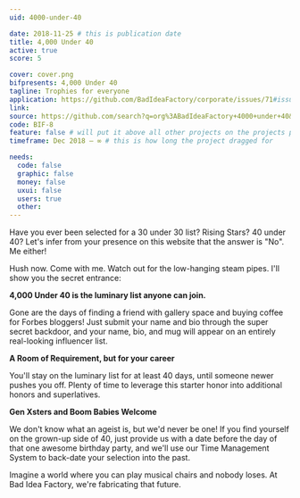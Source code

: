 ```yaml
---
uid: 4000-under-40

date: 2018-11-25 # this is publication date
title: 4,000 Under 40
active: true
score: 5

cover: cover.png
bifpresents: 4,000 Under 40
tagline: Trophies for everyone
application: https://github.com/BadIdeaFactory/corporate/issues/71#issue-339614397
link:
source: https://github.com/search?q=org%3ABadIdeaFactory+4000+under+40&unscoped_q=4000+under+40
code: BIF-8
feature: false # will put it above all other projects on the projects page, and feature it on the home page
timeframe: Dec 2018 – ∞ # this is how long the project dragged for

needs:
  code: false
  graphic: false
  money: false
  uxui: false
  users: true
  other: 
---
```


Have you ever been selected for a 30 under 30 list? Rising Stars? 40 under 40? Let's infer from your presence on this website that the answer is "No". Me either!

Hush now. Come with me. Watch out for the low-hanging steam pipes. I'll show you the secret entrance:

**4,000 Under 40 is the luminary list anyone can join.**

Gone are the days of finding a friend with gallery space and buying coffee for Forbes bloggers! Just submit your name and bio through the super secret backdoor, and your name, bio, and mug will appear on an entirely real-looking influencer list.

**A Room of Requirement, but for your career**

You'll stay on the luminary list for at least 40 days, until someone newer pushes you off. Plenty of time to leverage this starter honor into additional honors and superlatives.

**Gen Xsters and Boom Babies Welcome**

We don't know what an ageist is, but we'd never be one! If you find yourself on the grown-up side of 40, just provide us with a date before the day of that one awesome birthday party, and we'll use our Time Management System to back-date your selection into the past.

Imagine a world where you can play musical chairs and nobody loses. At Bad Idea Factory, we're fabricating that future.
